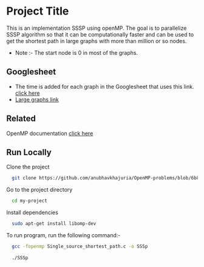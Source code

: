 
# Project Title

This is an implementation SSSP using openMP. The goal is to parallelize SSSP algorithm so that it can be computationally faster and can be used to get the shortest path in large graphs with more than million or so nodes.

 
- Note :- The start node is 0 in most of the graphs.


## Googlesheet

 - The time is added for each graph in the Googlesheet that uses this link.      [click here](https://docs.google.com/spreadsheets/d/1y5K034SQDRGhh9Xp47HXxsQ0ctHYJzlUCKpwlYbiI9g/edit?usp=sharing)
 - [Large graphs link](https://snap.stanford.edu/data/)


## Related

OpenMP documentation [click here](https://www.openmp.org/resources/tutorials-articles/)




## Run Locally

Clone the project

```bash
  git clone https://github.com/anubhavkhajuria/OpenMP-problems/blob/6b813e52f59770c08113629204c48f670886c89c/Single_source_shortest_path.c
```

Go to the project directory

```bash
  cd my-project
```

Install dependencies

```bash
  sudo apt-get install libomp-dev

```


To run program, run the following command:-

```bash
  gcc -fopenmp Single_source_shortest_path.c -o SSSp
  
  ./SSSp
```

